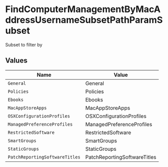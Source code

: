 # FindComputerManagementByMacAddressUsernameSubsetPathParamSubset

Subset to filter by


## Values

| Name                           | Value                          |
| ------------------------------ | ------------------------------ |
| `General`                      | General                        |
| `Policies`                     | Policies                       |
| `Ebooks`                       | Ebooks                         |
| `MacAppStoreApps`              | MacAppStoreApps                |
| `OSXConfigurationProfiles`     | OSXConfigurationProfiles       |
| `ManagedPreferenceProfiles`    | ManagedPreferenceProfiles      |
| `RestrictedSoftware`           | RestrictedSoftware             |
| `SmartGroups`                  | SmartGroups                    |
| `StaticGroups`                 | StaticGroups                   |
| `PatchReportingSoftwareTitles` | PatchReportingSoftwareTitles   |